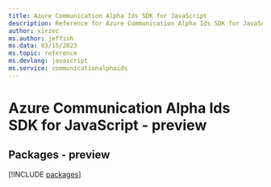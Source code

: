 ```yaml
---
title: Azure Communication Alpha Ids SDK for JavaScript
description: Reference for Azure Communication Alpha Ids SDK for JavaScript
author: xirzec
ms.author: jeffish
ms.data: 03/15/2023
ms.topic: reference
ms.devlang: javascript
ms.service: communicationalphaids
---
```

# Azure Communication Alpha Ids SDK for JavaScript - preview
## Packages - preview
[!INCLUDE [packages](communication-alpha-ids-index.md)]